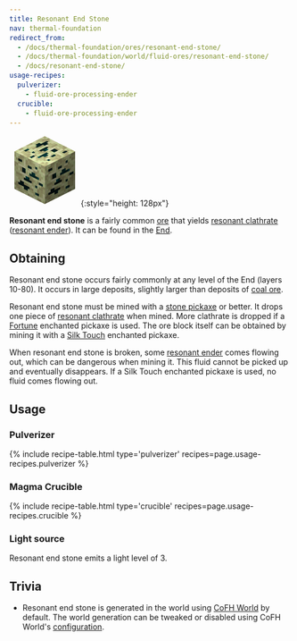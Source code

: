 ```yaml
---
title: Resonant End Stone
nav: thermal-foundation
redirect_from:
  - /docs/thermal-foundation/ores/resonant-end-stone/
  - /docs/thermal-foundation/world/fluid-ores/resonant-end-stone/
  - /docs/resonant-end-stone/
usage-recipes:
  pulverizer:
    - fluid-ore-processing-ender
  crucible:
    - fluid-ore-processing-ender
---
```


![Resonant end stone](/assets/images/thermal-foundation/ore-fluid-ender.png){:style="height: 128px"}


**Resonant end stone** is a fairly common
[ore](https://minecraft.gamepedia.com/Ore) that yields [resonant
clathrate](/docs/thermal-foundation/resonant-clathrate/) ([resonant ender](/docs/thermal-foundation/resonant-ender/)).
It can be found in the [End](https://minecraft.gamepedia.com/The_End).


Obtaining
---------

Resonant end stone occurs fairly commonly at any level of the End (layers
10-80). It occurs in large deposits, slightly larger than deposits of [coal
ore](https://minecraft.gamepedia.com/Coal_Ore).

Resonant end stone must be mined with a [stone
pickaxe](https://minecraft.gamepedia.com/Pickaxe) or better. It drops one piece
of [resonant clathrate](/docs/thermal-foundation/resonant-clathrate/) when mined. More clathrate is
dropped if a [Fortune](https://minecraft.gamepedia.com/Fortune) enchanted
pickaxe is used. The ore block itself can be obtained by mining it with a [Silk
Touch](https://minecraft.gamepedia.com/Silk_Touch) enchanted pickaxe.

When resonant end stone is broken, some [resonant ender](/docs/thermal-foundation/resonant-ender/)
comes flowing out, which can be dangerous when mining it. This fluid cannot be
picked up and eventually disappears. If a Silk Touch enchanted pickaxe is used,
no fluid comes flowing out.


Usage
-----

### Pulverizer
{% include recipe-table.html type='pulverizer' recipes=page.usage-recipes.pulverizer %}

### Magma Crucible
{% include recipe-table.html type='crucible' recipes=page.usage-recipes.crucible %}

### Light source
Resonant end stone emits a light level of 3.


Trivia
------

* Resonant end stone is generated in the world using [CoFH
  World](/docs/cofh-world/) by default. The world generation can be tweaked or
  disabled using CoFH World's
  [configuration](/docs/cofh-world/world-generator-configuration/).

